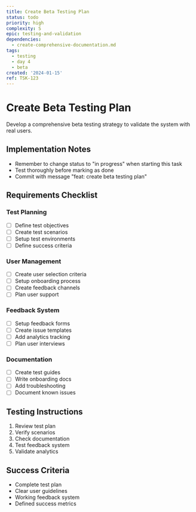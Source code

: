 ```yaml
---
title: Create Beta Testing Plan
status: todo
priority: high
complexity: S
epic: testing-and-validation
dependencies:
  - create-comprehensive-documentation.md
tags:
  - testing
  - day 4
  - beta
created: '2024-01-15'
ref: TSK-123
---
```


# Create Beta Testing Plan

Develop a comprehensive beta testing strategy to validate the system with real users.

## Implementation Notes
- Remember to change status to "in progress" when starting this task
- Test thoroughly before marking as done
- Commit with message "feat: create beta testing plan"

## Requirements Checklist

### Test Planning
- [ ] Define test objectives
- [ ] Create test scenarios
- [ ] Setup test environments
- [ ] Define success criteria

### User Management
- [ ] Create user selection criteria
- [ ] Setup onboarding process
- [ ] Create feedback channels
- [ ] Plan user support

### Feedback System
- [ ] Setup feedback forms
- [ ] Create issue templates
- [ ] Add analytics tracking
- [ ] Plan user interviews

### Documentation
- [ ] Create test guides
- [ ] Write onboarding docs
- [ ] Add troubleshooting
- [ ] Document known issues

## Testing Instructions
1. Review test plan
2. Verify scenarios
3. Check documentation
4. Test feedback system
5. Validate analytics

## Success Criteria
- Complete test plan
- Clear user guidelines
- Working feedback system
- Defined success metrics 
